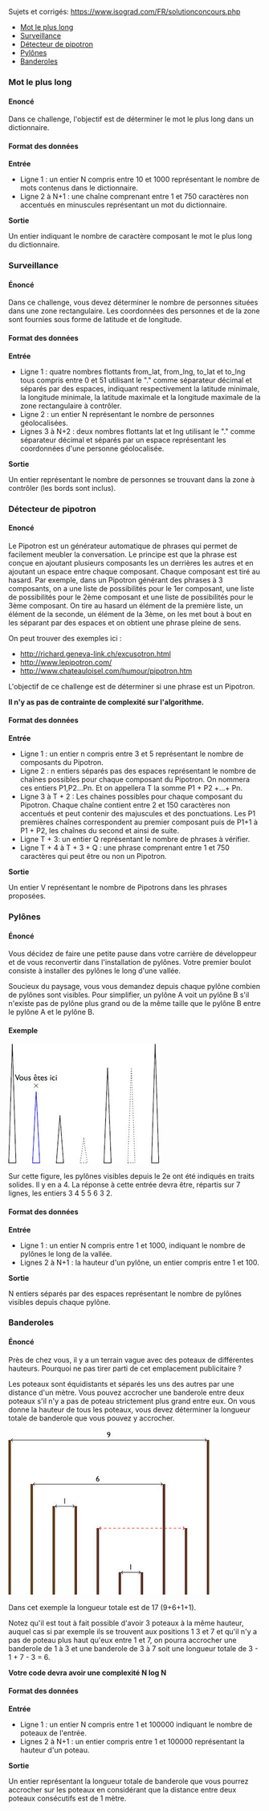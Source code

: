 Sujets et corrigés: https://www.isograd.com/FR/solutionconcours.php

- [Mot le plus long](#mot-le-plus-long)
- [Surveillance](#surveillance)
- [Détecteur de pipotron](#d%C3%A9tecteur-de-pipotron)
- [Pylônes](#pyl%C3%B4nes)
- [Banderoles](#banderoles)


### Mot le plus long
#### Enoncé
Dans ce challenge, l'objectif est de déterminer le mot le plus long dans un dictionnaire.

#### Format des données
**Entrée**

- Ligne 1 : un entier N compris entre 10 et 1000 représentant le nombre de mots contenus dans le dictionnaire.
- Ligne 2 à N+1 : une chaîne comprenant entre 1 et 750 caractères non accentués en minuscules représentant un mot du dictionnaire.

**Sortie**

Un entier indiquant le nombre de caractère composant le mot le plus long du dictionnaire.


### Surveillance
#### Énoncé
Dans ce challenge, vous devez déterminer le nombre de personnes situées dans une zone rectangulaire. Les coordonnées des personnes et de la zone sont fournies sous forme de latitude et de longitude.

#### Format des données
**Entrée**

- Ligne 1 : quatre nombres flottants from_lat, from_lng, to_lat et to_lng tous compris entre 0 et 51 utilisant le "." comme séparateur décimal et séparés par des espaces, indiquant respectivement la latitude minimale, la longitude minimale, la latitude maximale et la longitude maximale de la zone rectangulaire à contrôler.
- Ligne 2 : un entier N représentant le nombre de personnes géolocalisées.
- Lignes 3 à N+2 : deux nombres flottants lat et lng utilisant le "." comme séparateur décimal et séparés par un espace représentant les coordonnées d'une personne géolocalisée.

**Sortie**

Un entier représentant le nombre de personnes se trouvant dans la zone à contrôler (les bords sont inclus).


### Détecteur de pipotron
#### Enoncé
Le Pipotron est un générateur automatique de phrases qui permet de facilement meubler la conversation. Le principe est que la phrase est conçue en ajoutant plusieurs composants les un derrières les autres et en ajoutant un espace entre chaque composant. Chaque composant est tiré au hasard. Par exemple, dans un Pipotron générant des phrases à 3 composants, on a une liste de possibilités pour le 1er composant, une liste de possibilités pour le 2ème composant et une liste de possibilités pour le 3ème composant. On tire au hasard un élément de la première liste, un élément de la seconde, un élément de la 3ème, on les met bout à bout en les séparant par des espaces et on obtient une phrase pleine de sens.

On peut trouver des exemples ici :
- http://richard.geneva-link.ch/excusotron.html
- http://www.lepipotron.com/
- http://www.chateauloisel.com/humour/pipotron.htm

L'objectif de ce challenge est de déterminer si une phrase est un Pipotron.

**Il n'y as pas de contrainte de complexité sur l'algorithme.**

#### Format des données
**Entrée**

- Ligne 1 : un entier n compris entre 3 et 5 représentant le nombre de composants du Pipotron.
- Ligne 2 : n entiers séparés pas des espaces représentant le nombre de chaînes possibles pour chaque composant du Pipotron. On nommera ces entiers P1,P2...Pn. Et on appellera T la somme P1 + P2 +...+ Pn.
- Ligne 3 à T + 2 : Les chaines possibles pour chaque composant du Pipotron. Chaque chaîne contient entre 2 et 150 caractères non accentués et peut contenir des majuscules et des ponctuations. Les P1 premières chaînes correspondent au premier composant puis de P1+1 à P1 + P2, les chaînes du second et ainsi de suite.
- Ligne T + 3: un entier Q représentant le nombre de phrases à vérifier.
- Ligne T + 4 à T + 3 + Q : une phrase comprenant entre 1 et 750 caractères qui peut être ou non un Pipotron.

**Sortie**

Un entier V représentant le nombre de Pipotrons dans les phrases proposées.


### Pylônes
#### Énoncé
Vous décidez de faire une petite pause dans votre carrière de développeur et de vous reconvertir dans l'installation de pylônes. Votre premier boulot consiste à installer des pylônes le long d'une vallée.

Soucieux du paysage, vous vous demandez depuis chaque pylône combien de pylônes sont visibles. Pour simplifier, un pylône A voit un pylône B s'il n'existe pas de pylône plus grand ou de la même taille que le pylône B entre le pylône A et le pylône B.

#### Exemple
![](CTSTFR0069.png)

Sur cette figure, les pylônes visibles depuis le 2e ont été indiqués en traits solides. Il y en a 4.
La réponse à cette entrée devra être, répartis sur 7 lignes, les entiers 3 4 5 5 6 3 2.

#### Format des données

**Entrée**

- Ligne 1 : un entier N compris entre 1 et 1000, indiquant le nombre de pylônes le long de la vallée.
- Lignes 2 à N+1 : la hauteur d'un pylône, un entier compris entre 1 et 100.

**Sortie**

N entiers séparés par des espaces représentant le nombre de pylônes visibles depuis chaque pylône.


### Banderoles
#### Énoncé
Près de chez vous, il y a un terrain vague avec des poteaux de différentes hauteurs. Pourquoi ne pas tirer parti de cet emplacement publicitaire ?

Les poteaux sont équidistants et séparés les uns des autres par une distance d'un mètre. Vous pouvez accrocher une banderole entre deux poteaux s'il n'y a pas de poteau strictement plus grand entre eux. On vous donne la hauteur de tous les poteaux, vous devez déterminer la longueur totale de banderole que vous pouvez y accrocher.

![](CTSTFR0070.png)

Dans cet exemple la longueur totale est de 17 (9+6+1+1).

Notez qu'il est tout à fait possible d'avoir 3 poteaux à la même hauteur, auquel cas si par exemple ils se trouvent aux positions 1 3 et 7 et qu'il n'y a pas de poteau plus haut qu'eux entre 1 et 7, on pourra accrocher une banderole de 1 à 3 et une banderole de 3 à 7 soit une longueur totale de 3 - 1 + 7 - 3 = 6.

**Votre code devra avoir une complexité N log N**

#### Format des données
**Entrée**

- Ligne 1 : un entier N compris entre 1 et 100000 indiquant le nombre de poteaux de l'entrée.
- Lignes 2 à N+1 : un entier compris entre 1 et 100000 représentant la hauteur d'un poteau. 

**Sortie**

Un entier représentant la longueur totale de banderole que vous pourrez accrocher sur les poteaux en considérant que la distance entre deux poteaux consécutifs est de 1 mètre.
